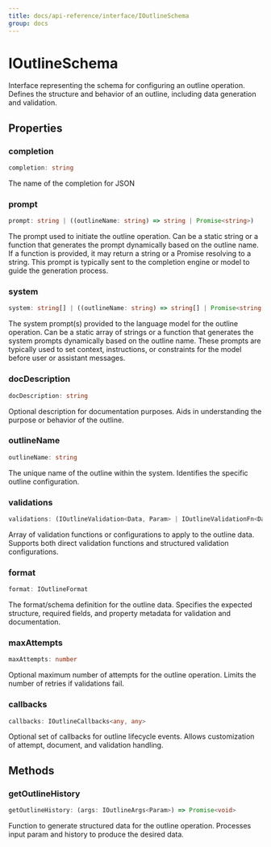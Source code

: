 ```yaml
---
title: docs/api-reference/interface/IOutlineSchema
group: docs
---
```


# IOutlineSchema

Interface representing the schema for configuring an outline operation.
Defines the structure and behavior of an outline, including data generation and validation.

## Properties

### completion

```ts
completion: string
```

The name of the completion for JSON

### prompt

```ts
prompt: string | ((outlineName: string) => string | Promise<string>)
```

The prompt used to initiate the outline operation.
Can be a static string or a function that generates the prompt dynamically based on the outline name.
If a function is provided, it may return a string or a Promise resolving to a string.
This prompt is typically sent to the completion engine or model to guide the generation process.

### system

```ts
system: string[] | ((outlineName: string) => string[] | Promise<string[]>)
```

The system prompt(s) provided to the language model for the outline operation.
Can be a static array of strings or a function that generates the system prompts dynamically based on the outline name.
These prompts are typically used to set context, instructions, or constraints for the model before user or assistant messages.

### docDescription

```ts
docDescription: string
```

Optional description for documentation purposes.
Aids in understanding the purpose or behavior of the outline.

### outlineName

```ts
outlineName: string
```

The unique name of the outline within the system.
Identifies the specific outline configuration.

### validations

```ts
validations: (IOutlineValidation<Data, Param> | IOutlineValidationFn<Data, Param>)[]
```

Array of validation functions or configurations to apply to the outline data.
Supports both direct validation functions and structured validation configurations.

### format

```ts
format: IOutlineFormat
```

The format/schema definition for the outline data.
Specifies the expected structure, required fields, and property metadata for validation and documentation.

### maxAttempts

```ts
maxAttempts: number
```

Optional maximum number of attempts for the outline operation.
Limits the number of retries if validations fail.

### callbacks

```ts
callbacks: IOutlineCallbacks<any, any>
```

Optional set of callbacks for outline lifecycle events.
Allows customization of attempt, document, and validation handling.

## Methods

### getOutlineHistory

```ts
getOutlineHistory: (args: IOutlineArgs<Param>) => Promise<void>
```

Function to generate structured data for the outline operation.
Processes input param and history to produce the desired data.
